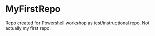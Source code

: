 # MyFirstRepo

Repo created for Powershell workshop as test/instructional repo. Not actually my first repo.
